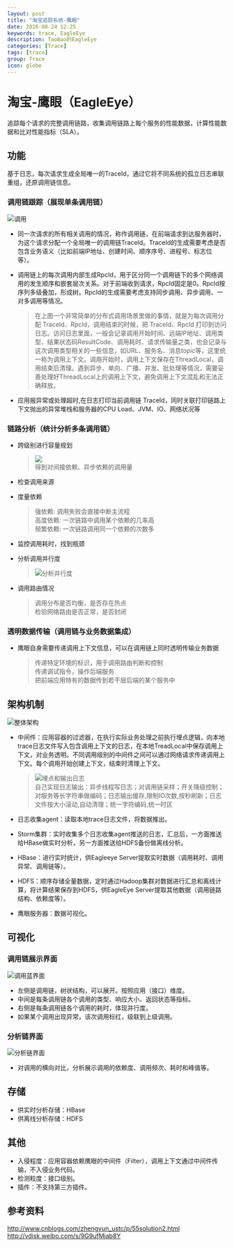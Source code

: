 ```yaml
---
layout: post
title: "淘宝追踪系统-鹰眼"
date: 2016-08-24 12:25
keywords: trace, EagleEye
description: TaoBao的EagleEye
categories: [Trace]
tags: [trace]
group: Trace
icon: globe
---
```


# 淘宝-鹰眼（EagleEye）

追踪每个请求的完整调用链路，收集调用链路上每个服务的性能数据，计算性能数据和比对性能指标（SLA）。

## 功能

基于日志，每次请求生成全局唯一的TraceId，通过它将不同系统的孤立日志串联重组，还原调用链信息。

<!-- more -->

### 调用链跟踪（展现单条调用链）

![调用](http://ww1.sinaimg.cn/mw690/a8484315jw1f74w9qt1zvj212m0qralh.jpg)

 * 同一次请求的所有相关调用的情况，称作调用链，在前端请求到达服务器时，为这个请求分配一个全局唯一的调用链TraceId。TraceId的生成需要考虑是否包含业务语义（比如前端IP地址、创建时间、顺序序号、进程号、标志位等）。
 * 调用链上的每次调用内部生成RpcId，用于区分同一个调用链下的多个网络调用的发生顺序和嵌套层次关系。对于前端收到请求，RpcId固定是0。RpcId按序列多级叠加，形成树。RpcId的生成需要考虑支持同步调用、异步调用、一对多调用等情况。

	>	在上图一个非常简单的分布式调用场景里做的事情，就是为每次调用分配 TraceId、RpcId，调用结束的时候，把 TraceId、RpcId 打印到访问日志。访问日志里面，一般会记录调用开始时间、远端IP地址、调用类型、结果状态码ResultCode、调用耗时、请求传输量之类，也会记录与这次调用类型相关的一些信息，如URL、服务名、消息topic等，这里统一称为调用上下文。调用开始时，调用上下文保存在ThreadLocal，调用结束后清理。遇到异步、单向、广播、并发、批处理等情况，需要妥善处理好ThreadLocal上的调用上下文，避免调用上下文混乱和无法正确释放。

 * 应用报异常或处理超时,在日志打印当前调用链 TraceId，同时关联打印链路上下文抛出的异常堆栈和服务器的CPU Load、JVM、IO、网络状况等

### 链路分析（统计分析多条调用链）

 * 跨级别进行容量规划

	>	![](http://ww2.sinaimg.cn/mw690/a8484315jw1f74w8ma1fkj20nu0d1tbj.jpg)   
	>	得到对间接依赖、异步依赖的调用量

 * 检查调用来源

 * 度量依赖
 
	>	强依赖: 调用失败会直接中断主流程   
	>	高度依赖: 一次链路中调用某个依赖的几率高   	>	频繁依赖: 一次链路调用同一个依赖的次数多   
 
 * 监控调用耗时，找到瓶颈
 *	分析调用并行度
 
	>	![分析并行度](http://ww1.sinaimg.cn/mw690/a8484315jw1f74w8ms615j21bq0k2n2k.jpg)   
	
 * 调用路由情况
 
	>	调用分布是否均衡，是否存在热点    
	>	检验网络路由是否正常，是否封闭    

### 透明数据传输（调用链与业务数据集成）

 * 鹰眼自身需要传递调用上下文信息，可以在调用链上同时透明传输业务数据

	>	传递特定环境的标识，用于调用路由判断和控制    
	>	传递调试指令，操作后端服务    
	>	把前端应用特有的数据传到若干层后端的某个服务中   

## 架构机制

![整体架构](http://ww2.sinaimg.cn/mw690/a8484315jw1f74w8p4ajzj21cf0uqaof.jpg)

* 中间件：应用容器的过滤器，在执行实际业务处理之前执行埋点逻辑，向本地trace日志文件写入包含调用上下文的日志，在本地TreadLocal中保存调用上下文，对业务透明。不同调用级别的中间件之间可以通过网络请求传递调用上下文。每个调用开始创建上下文，结束时清理上下文。

	>	![埋点和输出日志](http://ww4.sinaimg.cn/mw690/a8484315jw1f74w8omhk3j21du0staos.jpg)    
	>	自己实现日志输出：异步线程写日志；对调用链采样；开关降级控制；对服务等长字符串做编码；日志输出缓存,限制IO次数,按秒刷新；日志文件按大小滚动,自动清理；统一字符编码,统一时区
	
* 日志收集agent：读取本地trace日志文件，将数据推出。
* Storm集群：实时收集多个日志收集agent推送的日志，汇总后，一方面推送给HBase做实时分析，另一方面推送给HDFS备份做离线分析。
* HBase：进行实时统计，供Eagleeye Server提取实时数据（调用耗时、调用异常、调用链等）。
* HDFS：顺序存储全量数据，定时通过Hadoop集群对数据进行汇总和离线计算，将计算结果保存到HDFS，供EagleEye Server提取其他数据（调用链路结构、依赖度等）。
* 鹰眼服务器：数据可视化。

## 可视化

### 调用链展示界面

  ![调用蓝界面](http://ww2.sinaimg.cn/mw690/a8484315jw1f74ymv6pfnj20qb0gbqba.jpg)

 * 左侧是调用链，树状结构，可以展开。按照应用（接口）维度。
 * 中间是每条调用链各个调用的类型、响应大小、返回状态等指标。
 * 右侧是每条调用链各个调用的耗时，体现并行度。
 * 如果某个调用出现异常，该次调用标红，级联到上级调用。

### 分析链界面

  ![分析链界面](http://ww4.sinaimg.cn/mw690/a8484315jw1f74yw3t2tvj21hb0vfnds.jpg)

 * 对调用的横向对比，分析展示调用的依赖度、调用频次、耗时和峰值等。
 
## 存储

* 供实时分析存储：HBase
* 供离线分析存储：HDFS

## 其他

* 入侵程度：应用容器依赖鹰眼的中间件（Filter），调用上下文通过中间件传输，不入侵业务代码。
* 检测粒度：接口级别。
* 插件：不支持第三方插件。

## 参考资料

http://www.cnblogs.com/zhengyun_ustc/p/55solution2.html   
http://vdisk.weibo.com/s/9G9ufMjab8Y



